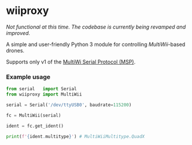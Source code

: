 
# wiiproxy

_Not functional at this time. The codebase is currently being revamped and improved._

A simple and user-friendly Python 3 module for controlling _MultiWii_-based drones.

Supports only v1 of the [MultiWi Serial Protocol (MSP)](http://www.multiwii.com/wiki/index.php?title=Multiwii_Serial_Protocol).

### Example usage

```python
from serial   import Serial
from wiiproxy import MultiWii

serial = Serial('/dev/ttyUSB0', baudrate=115200)

fc = MultiWii(serial)

ident = fc.get_ident()

print(f'{ident.multitype}') # MultiWiiMultitype.QuadX
```

